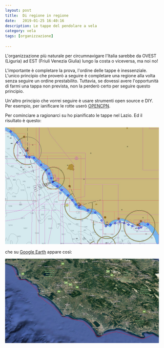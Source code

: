 ```yaml
---
layout: post
title:  Di regione in regione
date:   2019-01-25 16:40:16
description: Le tappe del pendolare a vela
category: vela
tags: [organizzazione]

---
```


L'organizzazione più naturale per circumnavigare l'Italia sarebbe da OVEST (Liguria) ad EST (Friuli Venezia Giulia) lungo la costa o viceversa, ma noi no!

L'importante è completare la prova, l'ordine delle tappe è inessenziale. L'unico principio che proverò a seguire è completare una regione alla volta senza seguire un ordine prestabilito. Tuttavia, se dovessi avere l'opportunità di farmi una tappa non prevista, non la perderò certo per seguire questo principio. 

Un'altro principio che vorrei seguire è usare strumenti open source e DIY. Per esempio, per ianificare le rotte userò [OPENCPN](https://opencpn.org/).

Per cominciare a ragionarci su ho pianificato le tappe nel Lazio. Ed il risultato è questo:

<img class="three" src="/assets/img/tappalazio.jpg">

che su [Google Earth](https://earth.app.goo.gl/1fm1Jk) appare così:

<img class="three" src="/assets/img/tappalazio1.jpg">
